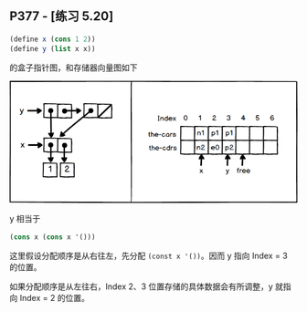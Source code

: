 ## P377 - [练习 5.20]

``` Scheme
(define x (cons 1 2))
(define y (list x x))
```

的盒子指针图，和存储器向量图如下

<img src="./exercise_5_20.png"/>

y 相当于

``` Scheme
(cons x (cons x '()))
```

这里假设分配顺序是从右往左，先分配 `(const x '())`。因而 y 指向 Index = 3 的位置。

如果分配顺序是从左往右，Index 2、3 位置存储的具体数据会有所调整，y 就指向 Index = 2 的位置。

